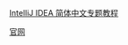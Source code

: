 [IntelliJ IDEA 简体中文专题教程](https://github.com/judasn/IntelliJ-IDEA-Tutorial)

[官网](https://www.jetbrains.com/help/idea/refactoring-source-code.html)